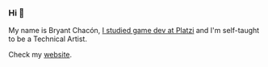 ### Hi 👋

My name is Bryant Chacón, [I studied game dev at Platzi](https://platzi.com/p/bryantchacon/) and I'm self-taught to be a Technical Artist.

Check my [website](https://www.bryantchacon.com/).

